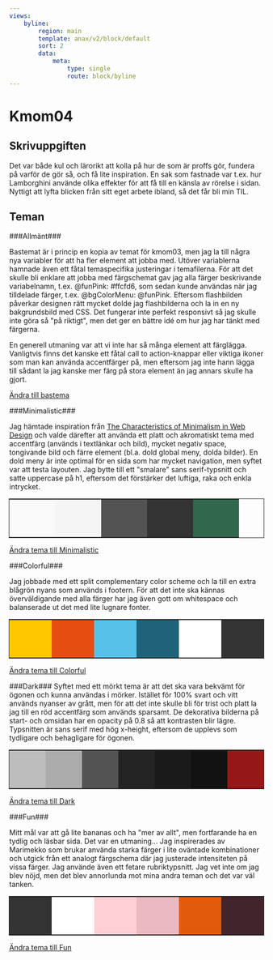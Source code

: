 ```yaml
---
views:
    byline:
        region: main
        template: anax/v2/block/default
        sort: 2
        data:
            meta:
                type: single
                route: block/byline
---
```

Kmom04
=========================

Skrivuppgiften
---------------

Det var både kul och lärorikt att kolla på hur de som är proffs gör, fundera på varför de gör så, och få lite inspiration. En sak som fastnade var t.ex. hur Lamborghini använde olika effekter för att få till en känsla av rörelse i sidan. Nyttigt att lyfta blicken från sitt eget arbete ibland, så det får bli min TIL.

Teman
----

###Allmänt###

Bastemat är i princip en kopia av temat för kmom03, men jag la till några nya variabler för att ha fler element att jobba med. Utöver variablerna hamnade även ett fåtal temaspecifika justeringar i temafilerna. För att det skulle bli enklare att jobba med färgschemat gav jag alla färger beskrivande variabelnamn, t.ex. @funPink: #ffcfd6, som sedan kunde användas när jag tilldelade färger, t.ex. @bgColorMenu: @funPink. Eftersom flashbilden påverkar designen rätt mycket dolde jag flashbilderna och la in en ny bakgrundsbild med CSS. Det fungerar inte perfekt responsivt så jag skulle inte göra så "på riktigt", men det ger en bättre idé om hur jag har tänkt med färgerna.

En generell utmaning var att vi inte har så många element att färglägga. Vanligtvis finns det kanske ett fåtal call to action-knappar eller viktiga ikoner som man kan använda accentfärger på, men eftersom jag inte hann lägga till sådant la jag kanske mer färg på stora element än jag annars skulle ha gjort.

[Ändra till bastema](http://www.student.bth.se/~hepa19/dbwebb-kurser/design/me/redovisa/htdocs/redovisning/kmom04?style=kmom04)

###Minimalistic###

Jag hämtade inspiration från [The Characteristics of Minimalism in Web Design](https://www.nngroup.com/articles/characteristics-minimalism/) och valde därefter att använda ett platt och akromatiskt tema med accentfärg (används i textlänkar och bild), mycket negativ space, tongivande bild och färre element (bl.a. dold global meny, dolda bilder). En dold meny är inte optimal för en sida som har mycket navigation, men syftet var att testa layouten. Jag bytte till ett "smalare" sans serif-typsnitt och satte uppercase på h1, eftersom det förstärker det luftiga, raka och enkla intrycket.

<table style="outline: 1px solid #333">
<tr>
<td style="height: 75px; width: 75px; background-color: #fafafa">
<td style="height: 75px; width: 75px; background-color: #f5f5f5">
<td style="height: 75px; width: 75px; background-color: #535353">
<td style="height: 75px; width: 75px; background-color: #333">
<td style="height: 75px; width: 75px; background-color: #31684d">
</tr>
</table>

[Ändra tema till Minimalistic](http://www.student.bth.se/~hepa19/dbwebb-kurser/design/me/redovisa/htdocs/redovisning/kmom04?style=04_minimalistic)

###Colorful###

Jag jobbade med ett split complementary color scheme och la till en extra blågrön nyans som används i footern. För att det inte ska kännas överväldigande med alla färger har jag även gott om whitespace och balanserade ut det med lite lugnare fonter.

<table style="outline: 1px solid #333">
<tr>
<td style="height: 75px; width: 75px; background-color: #ffc700">
<td style="height: 75px; width: 75px; background-color: #e64d11">
<td style="height: 75px; width: 75px; background-color: #57c1e8">
<td style="height: 75px; width: 75px; background-color: #206279">
<td style="height: 75px; width: 75px; background-color: #fff">
<td style="height: 75px; width: 75px; background-color: #333">
</tr>
</table>

[Ändra tema till Colorful](http://www.student.bth.se/~hepa19/dbwebb-kurser/design/me/redovisa/htdocs/redovisning/kmom04?style=04_colorful)

###Dark###
Syftet med ett mörkt tema är att det ska vara bekvämt för ögonen och kunna användas i mörker. Istället för 100% svart och vitt används nyanser av grått, men för att det inte skulle bli för trist och platt la jag till en röd accentfärg som används sparsamt. De dekorativa bilderna på start- och omsidan har en opacity på 0.8 så att kontrasten blir lägre. Typsnitten är sans serif med hög x-height, eftersom de upplevs som tydligare och behagligare för ögonen.

<table style="outline: 1px solid #333">
<tr>
<td style="height: 75px; width: 75px; background-color: #bdbdbd">
<td style="height: 75px; width: 75px; background-color: #acacac">
<td style="height: 75px; width: 75px; background-color: #535353">
<td style="height: 75px; width: 75px; background-color: #242424">
<td style="height: 75px; width: 75px; background-color: #1a1a1a">
<td style="height: 75px; width: 75px; background-color: #121212">
<td style="height: 75px; width: 75px; background-color: #951717">
</tr>
</table>

[Ändra tema till Dark](http://www.student.bth.se/~hepa19/dbwebb-kurser/design/me/redovisa/htdocs/redovisning/kmom04?style=04_dark)


###Fun###

Mitt mål var att gå lite bananas och ha "mer av allt", men fortfarande ha en tydlig och läsbar sida. Det var en utmaning... Jag inspirerades av Marimekko som brukar använda starka färger i lite oväntade kombinationer och utgick från ett analogt färgschema där jag justerade intensiteten på vissa färger. Jag använde även ett fetare rubriktypsnitt. Jag vet inte om jag blev nöjd, men det blev annorlunda mot mina andra teman och det var väl tanken.


<table style="outline: 1px solid #333">
<tr>
<td style="height: 75px; width: 75px; background-color: #333">
<td style="height: 75px; width: 75px; background-color: #fff">
<td style="height: 75px; width: 75px; background-color: #ffcfd6">
<td style="height: 75px; width: 75px; background-color: #eab9c1">
<td style="height: 75px; width: 75px; background-color: #e25b0b">
<td style="height: 75px; width: 75px; background-color: #42242d">
</tr>
</table>

[Ändra tema till Fun](http://www.student.bth.se/~hepa19/dbwebb-kurser/design/me/redovisa/htdocs/redovisning/kmom04?style=04_fun)
